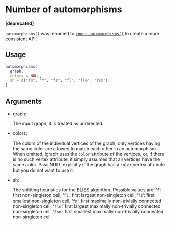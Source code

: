 # Number of automorphisms

**\[deprecated\]**

`automorphisms()` was renamed to
[`count_automorphisms()`](https://r.igraph.org/reference/count_automorphisms.md)
to create a more consistent API.

## Usage

``` r
automorphisms(
  graph,
  colors = NULL,
  sh = c("fm", "f", "fs", "fl", "flm", "fsm")
)
```

## Arguments

- graph:

  The input graph, it is treated as undirected.

- colors:

  The colors of the individual vertices of the graph; only vertices
  having the same color are allowed to match each other in an
  automorphism. When omitted, igraph uses the `color` attribute of the
  vertices, or, if there is no such vertex attribute, it simply assumes
  that all vertices have the same color. Pass NULL explicitly if the
  graph has a `color` vertex attribute but you do not want to use it.

- sh:

  The splitting heuristics for the BLISS algorithm. Possible values are:
  ‘`f`’: first non-singleton cell, ‘`fl`’: first largest non-singleton
  cell, ‘`fs`’: first smallest non-singleton cell, ‘`fm`’: first
  maximally non-trivially connected non-singleton cell, ‘`flm`’: first
  largest maximally non-trivially connected non-singleton cell, ‘`fsm`’:
  first smallest maximally non-trivially connected non-singleton cell.
